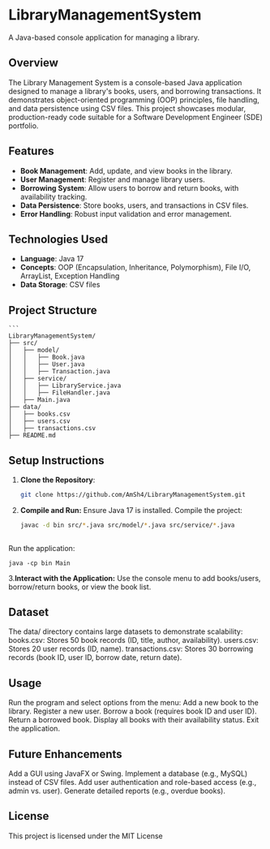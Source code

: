 # LibraryManagementSystem
A Java-based console application for managing a library.

## Overview
The Library Management System is a console-based Java application designed to manage a library's books, users, and borrowing transactions. It demonstrates object-oriented programming (OOP) principles, file handling, and data persistence using CSV files. This project showcases modular, production-ready code suitable for a Software Development Engineer (SDE) portfolio.

## Features
- **Book Management**: Add, update, and view books in the library.
- **User Management**: Register and manage library users.
- **Borrowing System**: Allow users to borrow and return books, with availability tracking.
- **Data Persistence**: Store books, users, and transactions in CSV files.
- **Error Handling**: Robust input validation and error management.

## Technologies Used
- **Language**: Java 17
- **Concepts**: OOP (Encapsulation, Inheritance, Polymorphism), File I/O, ArrayList, Exception Handling
- **Data Storage**: CSV files

## Project Structure
    ```
    LibraryManagementSystem/
    ├── src/
    │   ├── model/
    │   │   ├── Book.java
    │   │   ├── User.java
    │   │   ├── Transaction.java
    │   ├── service/
    │   │   ├── LibraryService.java
    │   │   ├── FileHandler.java
    │   ├── Main.java
    ├── data/
    │   ├── books.csv
    │   ├── users.csv
    │   ├── transactions.csv
    ├── README.md

   

## Setup Instructions
1. **Clone the Repository**:
   ```bash
   git clone https://github.com/AmSh4/LibraryManagementSystem.git

2. **Compile and Run:**
    Ensure Java 17 is installed.
    Compile the project:
    ```bash
    javac -d bin src/*.java src/model/*.java src/service/*.java
  
 Run the application:
     
    java -cp bin Main

3.**Interact with the Application:**
    Use the console menu to add books/users, borrow/return books, or view the book list.
## Dataset
The data/ directory contains large datasets to demonstrate scalability:
books.csv: Stores 50 book records (ID, title, author, availability).
users.csv: Stores 20 user records (ID, name).
transactions.csv: Stores 30 borrowing records (book ID, user ID, borrow date, return date).

## Usage
Run the program and select options from the menu:
Add a new book to the library.
Register a new user.
Borrow a book (requires book ID and user ID).
Return a borrowed book.
Display all books with their availability status.
Exit the application.

## Future Enhancements
Add a GUI using JavaFX or Swing.
Implement a database (e.g., MySQL) instead of CSV files.
Add user authentication and role-based access (e.g., admin vs. user).
Generate detailed reports (e.g., overdue books).

## License
This project is licensed under the MIT License
